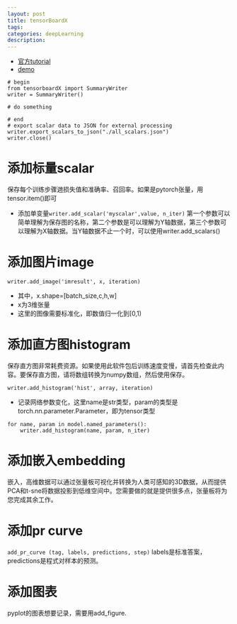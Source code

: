 ```yaml
---
layout: post
title: tensorBoardX
tags:
categories: deepLearning
description:
---
```


* [官方tutorial](https://tensorboardx.readthedocs.io/en/latest/tutorial.html)
* [demo](https://github.com/lanpa/tensorboardX/blob/master/examples/demo.py)

```
# begin
from tensorboardX import SummaryWriter
writer = SummaryWriter()

# do something

# end
# export scalar data to JSON for external processing
writer.export_scalars_to_json("./all_scalars.json")
writer.close()
```

# 添加标量scalar

保存每个训练步骤逇损失值和准确率、召回率。如果是pytorch张量，用tensor.item()即可

* 添加单变量`writer.add_scalar('myscalar',value, n_iter)`
第一个参数可以简单理解为保存图的名称，第二个参数是可以理解为Y轴数据，第三个参数可以理解为X轴数据。当Y轴数据不止一个时，可以使用writer.add_scalars()

# 添加图片image

`writer.add_image('imresult', x, iteration)`
* 其中，x.shape=[batch_size,c,h,w]
* x为3维张量
* 这里的图像需要标准化，即数值归一化到[0,1)

# 添加直方图histogram
保存直方图非常耗费资源。如果使用此软件包后训练速度变慢，请首先检查此内容。要保存直方图，请将数组转换为numpy数组，然后使用保存。

`writer.add_histogram('hist', array, iteration)`

* 记录网络参数变化，这里name是str类型，param的类型是torch.nn.parameter.Parameter，即为tensor类型
```
for name, param in model.named_parameters():
    writer.add_histogram(name, param, n_iter)
```

# 添加嵌入embedding
嵌入，高维数据可以通过张量板可视化并转换为人类可感知的3D数据，从而提供PCA和t-sne将数据投影到低维空间中。您需要做的就是提供很多点，张量板将为您完成其余工作。

# 添加pr curve
`add_pr_curve (tag, labels, predictions, step)`
labels是标准答案，predictions是程式对样本的预测。

# 添加图表
pyplot的图表想要记录，需要用add_figure.
